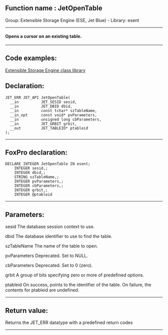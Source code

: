 
## Function name : JetOpenTable
Group: Extensible Storage Engine (ESE, Jet Blue) - Library: esent    
***  


#### Opens a cursor on an existing table.

***  


## Code examples:
[Extensible Storage Engine class library](../../samples/sample_532.md)  

## Declaration:
```foxpro  
JET_ERR JET_API JetOpenTable(
  __in          JET_SESID sesid,
  __in          JET_DBID dbid,
  __in          const tchar* szTableName,
  __in_opt      const void* pvParameters,
  __in          unsigned long cbParameters,
  __in          JET_GRBIT grbit,
  __out         JET_TABLEID* ptableid
);  
```  
***  


## FoxPro declaration:
```foxpro  
DECLARE INTEGER JetOpenTable IN esent;
	INTEGER sesid,;
	INTEGER dbid,;
	STRING szTableName,;
	INTEGER pvParameters,;
	INTEGER cbParameters,;
	INTEGER grbit,;
	INTEGER @ptableid  
```  
***  


## Parameters:
sesid 
The database session context to use.

dbid 
The database identifier to use to find the table.

szTableName 
The name of the table to open.

pvParameters 
Deprecated. Set to NULL.

cbParameters 
Deprecated. Set to 0 (zero).

grbit 
A group of bits specifying zero or more of predefined options.

ptableid 
On success, points to the identifier of the table. On failure, the contents for ptableid are undefined.  
***  


## Return value:
Returns the JET_ERR datatype with a predefined return codes  
***  

